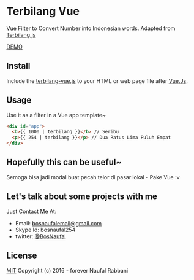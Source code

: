 # Terbilang Vue
[Vue](http://vuejs.org) Filter to Convert Number into Indonesian words. Adapted from [Terbilang.js](https://github.com/BosNaufal/terbilang-js)

[DEMO](http://codepen.io/BosNaufal/pen/GoGLZY?editors=1010)

## Install
Include the [terbilang-vue.js](./terbilang-vue.js) to your HTML or web page file after [Vue.Js](http://vuejs.org).


## Usage
Use it as a filter in a Vue app template~
```html
<div id="app">
  <b>{{ 1000 | terbilang }}</b> // Seribu
  <p>{{ 254 | terbilang }}</p> // Dua Ratus Lima Puluh Empat
</div>
```

## Hopefully this can be useful~
Semoga bisa jadi modal buat pecah telor di pasar lokal - Pake Vue :v

## Let's talk about some projects with me
Just Contact Me At:
- Email: [bosnaufalemail@gmail.com](mailto:bosnaufalemail@gmail.com)
- Skype Id: bosnaufal254
- twitter: [@BosNaufal](https://twitter.com/BosNaufal)

## License
[MIT](http://opensource.org/licenses/MIT)
Copyright (c) 2016 - forever Naufal Rabbani
